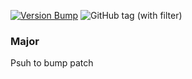 [![Version Bump](https://github.com/go-dima/semver-testsite/actions/workflows/semver-workflow.yml/badge.svg)](https://github.com/go-dima/semver-testsite/actions/workflows/semver-workflow.yml)
![GitHub tag (with filter)](https://img.shields.io/github/v/tag/go-dima/semver-testsite)


### Major

Psuh to bump patch
